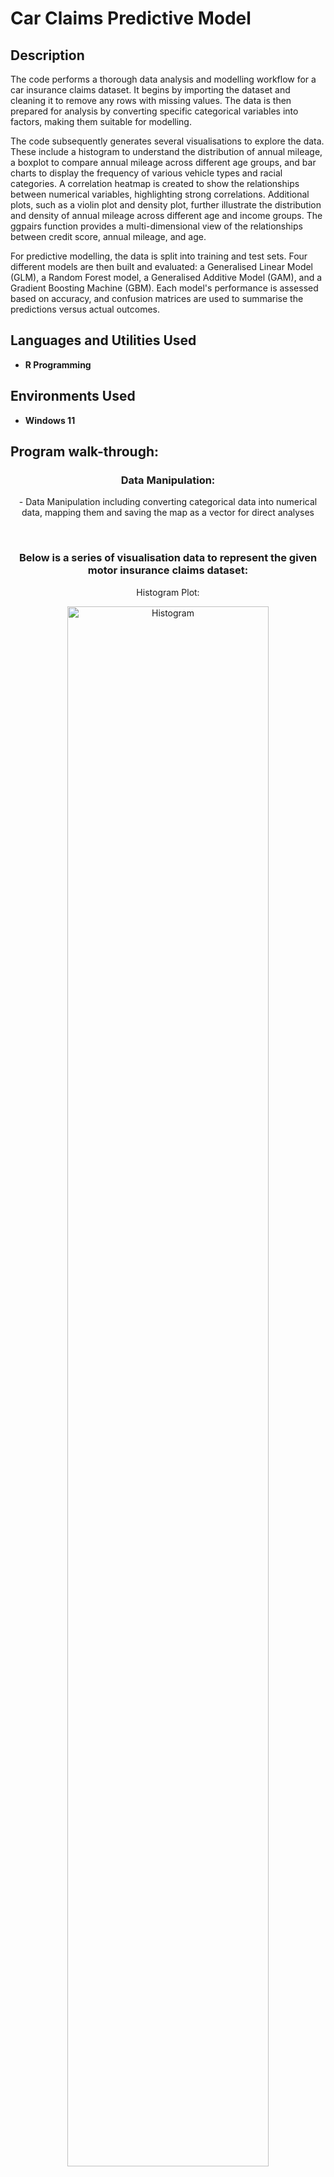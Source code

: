 <h1>Car Claims Predictive Model</h1>

<h2>Description</h2>
The code performs a thorough data analysis and modelling workflow for a car insurance claims dataset. It begins by importing the dataset and cleaning it to remove any rows with missing values. The data is then prepared for analysis by converting specific categorical variables into factors, making them suitable for modelling.

The code subsequently generates several visualisations to explore the data. These include a histogram to understand the distribution of annual mileage, a boxplot to compare annual mileage across different age groups, and bar charts to display the frequency of various vehicle types and racial categories. A correlation heatmap is created to show the relationships between numerical variables, highlighting strong correlations. Additional plots, such as a violin plot and density plot, further illustrate the distribution and density of annual mileage across different age and income groups. The ggpairs function provides a multi-dimensional view of the relationships between credit score, annual mileage, and age.

For predictive modelling, the data is split into training and test sets. Four different models are then built and evaluated: a Generalised Linear Model (GLM), a Random Forest model, a Generalised Additive Model (GAM), and a Gradient Boosting Machine (GBM). Each model's performance is assessed based on accuracy, and confusion matrices are used to summarise the predictions versus actual outcomes.
<br />


<h2>Languages and Utilities Used</h2>

- <b>R Programming</b> 


<h2>Environments Used </h2>

- <b>Windows 11</b> 

<h2>Program walk-through:</h2>

<h3 align="center">Data Manipulation:</h3>
<p align="center">- Data Manipulation including converting categorical data into numerical data, mapping them and saving the map as a vector for direct analyses</p>

<br />

<h3 align="center">Below is a series of visualisation data to represent the given motor insurance claims dataset:</h3>

<p align="center">Histogram Plot:</p>
<p align="center"><img src="https://i.imgur.com/xgIUAqn.png" height="80%" width="80%" alt="Histogram"/></p>

<br />

<p align="center">Annual Mileage by Age Boxplot:</p>
<p align="center"><img src="https://imgur.com/XhdJC3l.png" height="80%" width="80%" alt="Boxplot"/></p>

<br />

<p align="center">Vehicle Type Bar Chart:</p>
<p align="center"><img src="https://imgur.com/3VqsiRK.png" height="80%" width="80%" alt="Bar Chart 1"/></p>

<br />

<p align="center">Race Bar Chart:</p>
<p align="center"><img src="https://imgur.com/xVvMwgv.png" height="80%" width="80%" alt="Bar Chart 2"/></p>

<br />

<p align="center">Correlation Heatmap:</p>
<p align="center"><img src="https://imgur.com/JzU7r0N.png" height="80%" width="80%" alt="Correlation Heatmap"/></p>

<br />

<p align="center">Violin Density Plot:</p>
<p align="center"><img src="https://imgur.com/c0ZH9JT.png" height="80%" width="80%" alt="Violin Density Plot"/></p>

<br />

<p align="center">Ggpairs Plot:</p>
<p align="center"><img src="https://imgur.com/GtcjQGu.png" height="80%" width="80%" alt="ggpairs plot"/></p>

<br />

<p align="center">Density Plot of Income X Annual Mileage:</p>
<p align="center"><img src="https://imgur.com/WtUs5SM.png" height="80%" width="80%" alt="Density Plot"/></p>

<br />

<h3 align="center">The 4 models selected have the following outcomes:</h3>

<p align="center">Generalized Linear Model (GLM):</p>
<p align="center"><img src="https://imgur.com/7MVAmH6.png" height="80%" width="80%" alt="GLM"/></p>

<br />

<p align="center">Random Forest Model:</p>
<p align="center"><img src="https://imgur.com/tbBqKkZ.png" height="35%" width="35%" alt="RFM"/></p>

<br />

<p align="center">Generalized Additive Model (GAM):</p>
<p align="center"><img src="https://imgur.com/qsMnF5B.png" height="80%" width="80%" alt="GAM"/></p>

<br />

<p align="center">Gradient Boosting Model (GBM):</p>
<p align="center"><img src="https://imgur.com/NhmCHJG.png" height="80%" width="80%" alt="GBM"/></p>

<br />

<p align="center">Model Comparison:</p>
<p align="center"><img src="https://imgur.com/Ihktgu6.png" height="50%" width="50%" alt="Comparison"/></p>

<h2>Conclusion</h2>
The GBM model is the best performer with the highest accuracy, indicating its effectiveness in handling the data’s complexity. Both GAM and GLM models perform well, with accuracies slightly lower than GBM but still high, suggesting they are also reasonable choices for this task. The Random Forest model’s extremely low accuracy suggests a significant issue that needs to be investigated and addressed. Re-examining the data pre-processing steps, model configuration, or even data quality might be necessary to resolve this. Overall, focusing on improving the Random Forest implementation and further validating the GBM model would be beneficial for achieving robust and reliable predictions.

<!--
 ```diff
- text in red
+ text in green
! text in orange
# text in gray
@@ text in purple (and bold)@@
```
--!>
